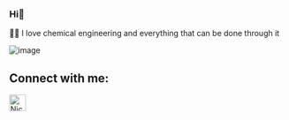 ### Hi👋

<!--
**MarianaRomeroV/MarianaRomeroV** is a ✨ _special_ ✨ repository because its `README.md` (this file) appears on your GitHub profile.

Here are some ideas to get you started:

- 🔭 I’m currently working 
- 🌱 I’m currently learning ...
- 👯 I’m looking to collaborate on ...
- 🤔 I’m looking for help with ...
- 💬 Ask me about ...
- 📫 How to reach me: "Instragram"
- 😄 Pronouns: ...
- ⚡ Fun fact: ...
-->
👩‍🔬 I love chemical engineering and everything that can be done through it


![image](https://user-images.githubusercontent.com/114431177/192647748-37cce688-f9eb-4648-99c6-d1c8ff8e5c6c.png)
## Connect with me:
<p align="left">
<a href="https://www.instagram.com/nicani_24?r=nametag"><img align="center" src="https://cdn-icons-png.flaticon.com/512/174/174855.png" alt="NicoleAlvarez" height="30" width="30" /></a>
  

